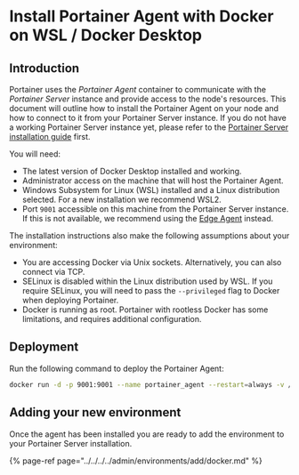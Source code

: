 # Install Portainer Agent with Docker on WSL / Docker Desktop

## Introduction

Portainer uses the _Portainer Agent_ container to communicate with the _Portainer Server_ instance and provide access to the node's resources. This document will outline how to install the Portainer Agent on your node and how to connect to it from your Portainer Server instance. If you do not have a working Portainer Server instance yet, please refer to the [Portainer Server installation guide](../../server/docker/wsl.md) first.

You will need:

* The latest version of Docker Desktop installed and working.
* Administrator access on the machine that will host the Portainer Agent.
* Windows Subsystem for Linux \(WSL\) installed and a Linux distribution selected. For a new installation we recommend WSL2.
* Port `9001` accessible on this machine from the Portainer Server instance. If this is not available, we recommend using the [Edge Agent](../edge.md) instead.

The installation instructions also make the following assumptions about your environment:

* You are accessing Docker via Unix sockets. Alternatively, you can also connect via TCP.
* SELinux is disabled within the Linux distribution used by WSL. If you require SELinux, you will need to pass the `--privileged` flag to Docker when deploying Portainer.
* Docker is running as root. Portainer with rootless Docker has some limitations, and requires additional configuration.

## Deployment

Run the following command to deploy the Portainer Agent:

```bash
docker run -d -p 9001:9001 --name portainer_agent --restart=always -v /var/run/docker.sock:/var/run/docker.sock -v /var/lib/docker/volumes:/var/lib/docker/volumes portainer/agent:2.9.0
```

## Adding your new environment

Once the agent has been installed you are ready to add the environment to your Portainer Server installation. 

{% page-ref page="../../../../admin/environments/add/docker.md" %}

